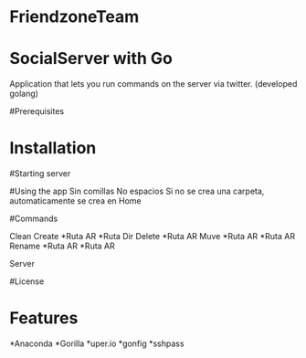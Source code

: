 # FriendzoneTeam

# SocialServer with Go

Application that lets you run commands on the server via twitter. (developed golang)

#Prerequisites

# Installation

#Starting server

#Using the app
Sin comillas
No espacios
Si no se crea una carpeta, automaticamente se crea en Home

#Commands

Clean
Create
*Ruta AR
*Ruta Dir
Delete
*Ruta AR
Muve
*Ruta AR
*Ruta AR
Rename
*Ruta AR
*Ruta AR

Server

#License

# Features
*Anaconda
*Gorilla
*uper.io
*gonfig
*sshpass
